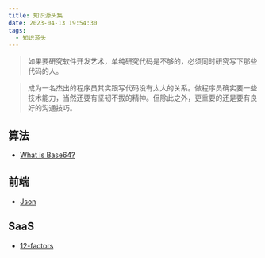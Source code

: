 ```yaml
---
title: 知识源头集
date: 2023-04-13 19:54:30
tags:
  - 知识源头
---
```


> 如果要研究软件开发艺术，单纯研究代码是不够的，必须同时研究写下那些代码的人。

> 成为一名杰出的程序员其实跟写代码没有太大的关系。做程序员确实要一些技术能力，当然还要有坚韧不拔的精神。但除此之外，更重要的还是要有良好的沟通技巧。

## 算法

- [What is Base64?][1]

## 前端

- [Json][2]

## SaaS

- [12-factors][3]



[1]: https://base64.guru/learn/what-is-base64
[2]: https://www.json.org/json-zh.html
[3]: https://12factor.net/zh_cn/
